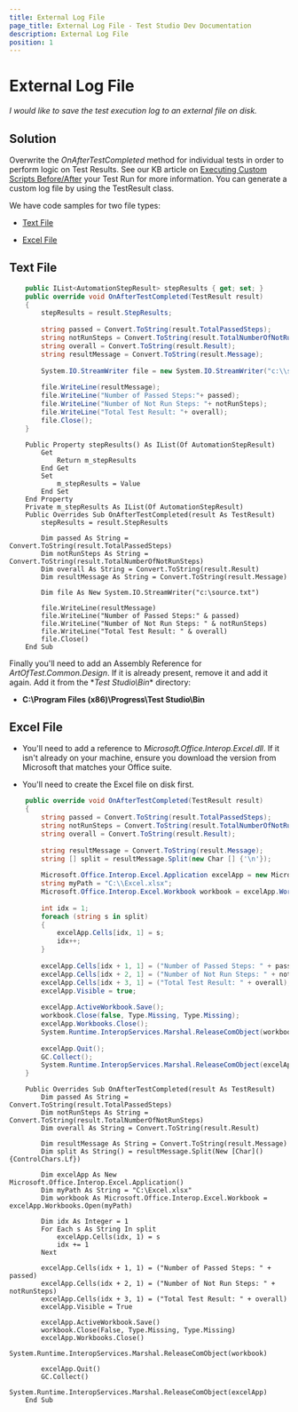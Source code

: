 ```yaml
---
title: External Log File
page_title: External Log File - Test Studio Dev Documentation
description: External Log File
position: 1
---
```

# External Log File

*I would like to save the test execution log to an external file on disk.*

## Solution

Overwrite the *OnAfterTestCompleted* method for individual tests in order to perform logic on Test Results. See our KB article on <a href="/code-in-test/coded-samples/general/custom-scripts-before-after" target="_blank">Executing Custom Scripts Before/After</a> your Test Run for more information. You can generate a custom log file by using the TestResult class. 

We have code samples for two file types:

*	<a href="#text-file">Text File</a>

*	<a href="#excel-file">Excel File</a>

## Text File

````C#
    public IList<AutomationStepResult> stepResults { get; set; }
    public override void OnAfterTestCompleted(TestResult result)
    {
        stepResults = result.StepResults;
        
        string passed = Convert.ToString(result.TotalPassedSteps);
        string notRunSteps = Convert.ToString(result.TotalNumberOfNotRunSteps);
        string overall = Convert.ToString(result.Result);
        string resultMessage = Convert.ToString(result.Message);
        
        System.IO.StreamWriter file = new System.IO.StreamWriter("c:\\source.txt");
        
        file.WriteLine(resultMessage);
        file.WriteLine("Number of Passed Steps:"+ passed);
        file.WriteLine("Number of Not Run Steps: "+ notRunSteps);
        file.WriteLine("Total Test Result: "+ overall);
        file.Close();
    }
````
````VB
    Public Property stepResults() As IList(Of AutomationStepResult)
        Get
            Return m_stepResults
        End Get
        Set
            m_stepResults = Value
        End Set
    End Property
    Private m_stepResults As IList(Of AutomationStepResult)
    Public Overrides Sub OnAfterTestCompleted(result As TestResult)
        stepResults = result.StepResults
    
        Dim passed As String = Convert.ToString(result.TotalPassedSteps)
        Dim notRunSteps As String = Convert.ToString(result.TotalNumberOfNotRunSteps)
        Dim overall As String = Convert.ToString(result.Result)
        Dim resultMessage As String = Convert.ToString(result.Message)
    
        Dim file As New System.IO.StreamWriter("c:\source.txt")
    
        file.WriteLine(resultMessage)
        file.WriteLine("Number of Passed Steps:" & passed)
        file.WriteLine("Number of Not Run Steps: " & notRunSteps)
        file.WriteLine("Total Test Result: " & overall)
        file.Close()
    End Sub
````

Finally you'll need to add an Assembly Reference for *ArtOfTest.Common.Design*. If it is already present, remove it and add it again. Add it from the \**Test Studio\Bin** directory:

*	**C:\Program Files (x86)\Progress\Test Studio\Bin**

## Excel File

* You'll need to add a reference to *Microsoft.Office.Interop.Excel.dll*. If it isn't already on your machine, ensure you download the version from Microsoft that matches your Office suite.

* You'll need to create the Excel file on disk first.

````C#
    public override void OnAfterTestCompleted(TestResult result)
    {
        string passed = Convert.ToString(result.TotalPassedSteps);
        string notRunSteps = Convert.ToString(result.TotalNumberOfNotRunSteps);
        string overall = Convert.ToString(result.Result);
        
        string resultMessage = Convert.ToString(result.Message);  
        string [] split = resultMessage.Split(new Char [] {'\n'});
                
        Microsoft.Office.Interop.Excel.Application excelApp = new Microsoft.Office.Interop.Excel.Application();           
        string myPath = "C:\\Excel.xlsx";
        Microsoft.Office.Interop.Excel.Workbook workbook = excelApp.Workbooks.Open(myPath);
                
        int idx = 1;
        foreach (string s in split)
        {
            excelApp.Cells[idx, 1] = s;
            idx++;
        }
                
        excelApp.Cells[idx + 1, 1] = ("Number of Passed Steps: " + passed);
        excelApp.Cells[idx + 2, 1] = ("Number of Not Run Steps: " + notRunSteps);
        excelApp.Cells[idx + 3, 1] = ("Total Test Result: " + overall);
        excelApp.Visible = true;
            
        excelApp.ActiveWorkbook.Save();
        workbook.Close(false, Type.Missing, Type.Missing);
        excelApp.Workbooks.Close();
        System.Runtime.InteropServices.Marshal.ReleaseComObject(workbook);
                
        excelApp.Quit();
        GC.Collect();
        System.Runtime.InteropServices.Marshal.ReleaseComObject(excelApp);
    }
````
````VB
    Public Overrides Sub OnAfterTestCompleted(result As TestResult)
        Dim passed As String = Convert.ToString(result.TotalPassedSteps)
        Dim notRunSteps As String = Convert.ToString(result.TotalNumberOfNotRunSteps)
        Dim overall As String = Convert.ToString(result.Result)
    
        Dim resultMessage As String = Convert.ToString(result.Message)
        Dim split As String() = resultMessage.Split(New [Char]() {ControlChars.Lf})
    
        Dim excelApp As New Microsoft.Office.Interop.Excel.Application()
        Dim myPath As String = "C:\Excel.xlsx"
        Dim workbook As Microsoft.Office.Interop.Excel.Workbook = excelApp.Workbooks.Open(myPath)
    
        Dim idx As Integer = 1
        For Each s As String In split
            excelApp.Cells(idx, 1) = s
            idx += 1
        Next
    
        excelApp.Cells(idx + 1, 1) = ("Number of Passed Steps: " + passed)
        excelApp.Cells(idx + 2, 1) = ("Number of Not Run Steps: " + notRunSteps)
        excelApp.Cells(idx + 3, 1) = ("Total Test Result: " + overall)
        excelApp.Visible = True
    
        excelApp.ActiveWorkbook.Save()
        workbook.Close(False, Type.Missing, Type.Missing)
        excelApp.Workbooks.Close()
        System.Runtime.InteropServices.Marshal.ReleaseComObject(workbook)
    
        excelApp.Quit()
        GC.Collect()
        System.Runtime.InteropServices.Marshal.ReleaseComObject(excelApp)
    End Sub
````
